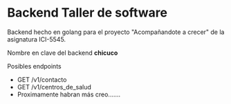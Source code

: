 # Backend Taller de software

Backend hecho en golang para el proyecto "Acompañandote a crecer" de la asignatura ICI-5545.

Nombre en clave del backend **chicuco**

Posibles endpoints

* GET /v1/contacto
* GET /v1/centros_de_salud
* Proximamente habran más creo.......
